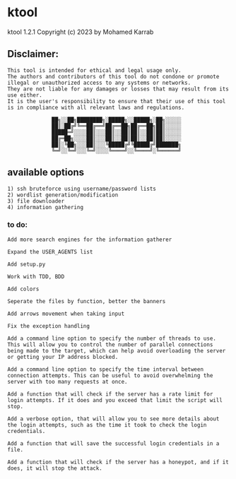# ktool
ktool 1.2.1 Copyright (c) 2023 by Mohamed Karrab

## Disclaimer: 
```
This tool is intended for ethical and legal usage only.
The authors and contributors of this tool do not condone or promote illegal or unauthorized access to any systems or networks.
They are not liable for any damages or losses that may result from its use either.
It is the user's responsibility to ensure that their use of this tool is in compliance with all relevant laws and regulations.
```

                  ██╗░░██╗████████╗░█████╗░░█████╗░██╗░░░░░
                  ██║░██╔╝╚══██╔══╝██╔══██╗██╔══██╗██║░░░░░
                  █████═╝░░░░██║░░░██║░░██║██║░░██║██║░░░░░
                  ██╔═██╗░░░░██║░░░██║░░██║██║░░██║██║░░░░░
                  ██║░╚██╗░░░██║░░░╚█████╔╝╚█████╔╝███████╗
                  ╚═╝░░╚═╝░░░╚═╝░░░░╚════╝░░╚════╝░╚══════╝

## available options
```
1) ssh bruteforce using username/password lists
2) wordlist generation/modification
3) file downloader
4) information gathering
```

### to do:
```
Add more search engines for the information gatherer

Expand the USER_AGENTS list

Add setup.py

Work with TDD, BDD

Add colors

Seperate the files by function, better the banners

Add arrows movement when taking input

Fix the exception handling

Add a command line option to specify the number of threads to use. This will allow you to control the number of parallel connections being made to the target, which can help avoid overloading the server or getting your IP address blocked.

Add a command line option to specify the time interval between connection attempts. This can be useful to avoid overwhelming the server with too many requests at once.

Add a function that will check if the server has a rate limit for login attempts. If it does and you exceed that limit the script will stop.

Add a verbose option, that will allow you to see more details about the login attempts, such as the time it took to check the login credentials.

Add a function that will save the successful login credentials in a file.

Add a function that will check if the server has a honeypot, and if it does, it will stop the attack.
```
